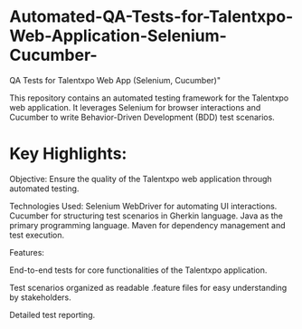# Automated-QA-Tests-for-Talentxpo-Web-Application-Selenium-Cucumber-
QA Tests for Talentxpo Web App (Selenium, Cucumber)"

This repository contains an automated testing framework for the Talentxpo web application. It leverages Selenium for browser interactions and Cucumber to write Behavior-Driven Development (BDD) test scenarios.

# Key Highlights:
Objective: Ensure the quality of the Talentxpo web application through automated testing.

Technologies Used:
Selenium WebDriver for automating UI interactions.
Cucumber for structuring test scenarios in Gherkin language.
Java as the primary programming language.
Maven for dependency management and test execution.

Features:

End-to-end tests for core functionalities of the Talentxpo application.

Test scenarios organized as readable .feature files for easy understanding by stakeholders.

Detailed test reporting.
